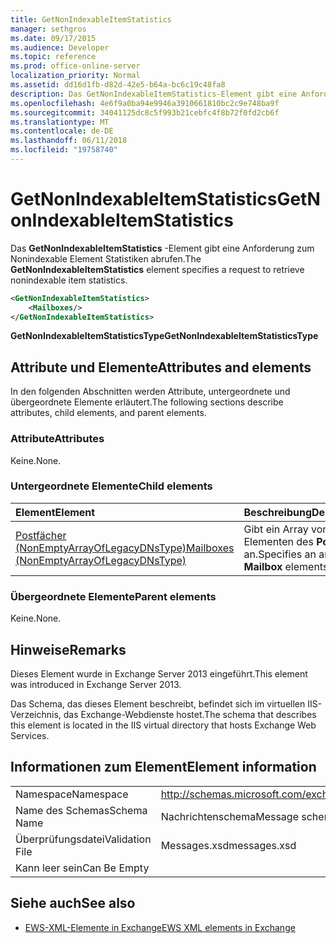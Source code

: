 ```yaml
---
title: GetNonIndexableItemStatistics
manager: sethgros
ms.date: 09/17/2015
ms.audience: Developer
ms.topic: reference
ms.prod: office-online-server
localization_priority: Normal
ms.assetid: dd16d1fb-d82d-42e5-b64a-bc6c19c48fa8
description: Das GetNonIndexableItemStatistics-Element gibt eine Anforderung zum Nonindexable Element Statistiken abrufen.
ms.openlocfilehash: 4e6f9a0ba94e9946a3910661810bc2c9e748ba9f
ms.sourcegitcommit: 34041125dc8c5f993b21cebfc4f8b72f0fd2cb6f
ms.translationtype: MT
ms.contentlocale: de-DE
ms.lasthandoff: 06/11/2018
ms.locfileid: "19758740"
---
```

# <a name="getnonindexableitemstatistics"></a><span data-ttu-id="44a16-103">GetNonIndexableItemStatistics</span><span class="sxs-lookup"><span data-stu-id="44a16-103">GetNonIndexableItemStatistics</span></span>

<span data-ttu-id="44a16-104">Das **GetNonIndexableItemStatistics** -Element gibt eine Anforderung zum Nonindexable Element Statistiken abrufen.</span><span class="sxs-lookup"><span data-stu-id="44a16-104">The **GetNonIndexableItemStatistics** element specifies a request to retrieve nonindexable item statistics.</span></span> 
  
```XML
<GetNonIndexableItemStatistics>
    <Mailboxes/>
</GetNonIndexableItemStatistics>
```

 <span data-ttu-id="44a16-105">**GetNonIndexableItemStatisticsType**</span><span class="sxs-lookup"><span data-stu-id="44a16-105">**GetNonIndexableItemStatisticsType**</span></span>
## <a name="attributes-and-elements"></a><span data-ttu-id="44a16-106">Attribute und Elemente</span><span class="sxs-lookup"><span data-stu-id="44a16-106">Attributes and elements</span></span>

<span data-ttu-id="44a16-107">In den folgenden Abschnitten werden Attribute, untergeordnete und übergeordnete Elemente erläutert.</span><span class="sxs-lookup"><span data-stu-id="44a16-107">The following sections describe attributes, child elements, and parent elements.</span></span>
  
### <a name="attributes"></a><span data-ttu-id="44a16-108">Attribute</span><span class="sxs-lookup"><span data-stu-id="44a16-108">Attributes</span></span>

<span data-ttu-id="44a16-109">Keine.</span><span class="sxs-lookup"><span data-stu-id="44a16-109">None.</span></span>
  
### <a name="child-elements"></a><span data-ttu-id="44a16-110">Untergeordnete Elemente</span><span class="sxs-lookup"><span data-stu-id="44a16-110">Child elements</span></span>

|<span data-ttu-id="44a16-111">**Element**</span><span class="sxs-lookup"><span data-stu-id="44a16-111">**Element**</span></span>|<span data-ttu-id="44a16-112">**Beschreibung**</span><span class="sxs-lookup"><span data-stu-id="44a16-112">**Description**</span></span>|
|:-----|:-----|
|[<span data-ttu-id="44a16-113">Postfächer (NonEmptyArrayOfLegacyDNsType)</span><span class="sxs-lookup"><span data-stu-id="44a16-113">Mailboxes (NonEmptyArrayOfLegacyDNsType)</span></span>](mailboxes-nonemptyarrayoflegacydnstype.md) <br/> |<span data-ttu-id="44a16-114">Gibt ein Array von Elementen des **Postfachs** an.</span><span class="sxs-lookup"><span data-stu-id="44a16-114">Specifies an array of **Mailbox** elements.</span></span>  <br/> |
   
### <a name="parent-elements"></a><span data-ttu-id="44a16-115">Übergeordnete Elemente</span><span class="sxs-lookup"><span data-stu-id="44a16-115">Parent elements</span></span>

<span data-ttu-id="44a16-116">Keine.</span><span class="sxs-lookup"><span data-stu-id="44a16-116">None.</span></span>
  
## <a name="remarks"></a><span data-ttu-id="44a16-117">Hinweise</span><span class="sxs-lookup"><span data-stu-id="44a16-117">Remarks</span></span>

<span data-ttu-id="44a16-118">Dieses Element wurde in Exchange Server 2013 eingeführt.</span><span class="sxs-lookup"><span data-stu-id="44a16-118">This element was introduced in Exchange Server 2013.</span></span>
  
<span data-ttu-id="44a16-119">Das Schema, das dieses Element beschreibt, befindet sich im virtuellen IIS-Verzeichnis, das Exchange-Webdienste hostet.</span><span class="sxs-lookup"><span data-stu-id="44a16-119">The schema that describes this element is located in the IIS virtual directory that hosts Exchange Web Services.</span></span>
  
## <a name="element-information"></a><span data-ttu-id="44a16-120">Informationen zum Element</span><span class="sxs-lookup"><span data-stu-id="44a16-120">Element information</span></span>

|||
|:-----|:-----|
|<span data-ttu-id="44a16-121">Namespace</span><span class="sxs-lookup"><span data-stu-id="44a16-121">Namespace</span></span>  <br/> |http://schemas.microsoft.com/exchange/services/2006/messages  <br/> |
|<span data-ttu-id="44a16-122">Name des Schemas</span><span class="sxs-lookup"><span data-stu-id="44a16-122">Schema Name</span></span>  <br/> |<span data-ttu-id="44a16-123">Nachrichtenschema</span><span class="sxs-lookup"><span data-stu-id="44a16-123">Message schema</span></span>  <br/> |
|<span data-ttu-id="44a16-124">Überprüfungsdatei</span><span class="sxs-lookup"><span data-stu-id="44a16-124">Validation File</span></span>  <br/> |<span data-ttu-id="44a16-125">Messages.xsd</span><span class="sxs-lookup"><span data-stu-id="44a16-125">messages.xsd</span></span>  <br/> |
|<span data-ttu-id="44a16-126">Kann leer sein</span><span class="sxs-lookup"><span data-stu-id="44a16-126">Can Be Empty</span></span>  <br/> ||
   
## <a name="see-also"></a><span data-ttu-id="44a16-127">Siehe auch</span><span class="sxs-lookup"><span data-stu-id="44a16-127">See also</span></span>



- [<span data-ttu-id="44a16-128">EWS-XML-Elemente in Exchange</span><span class="sxs-lookup"><span data-stu-id="44a16-128">EWS XML elements in Exchange</span></span>](ews-xml-elements-in-exchange.md)


